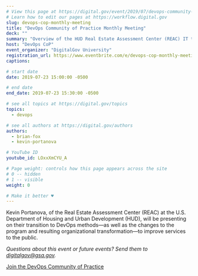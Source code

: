 ```yaml
---
# View this page at https://digital.gov/event/2019/07/devops-community-practice-monthly-meeting
# Learn how to edit our pages at https://workflow.digital.gov
slug: devops-cop-monthly-meeting
title: "DevOps Community of Practice Monthly Meeting"
deck: ""
summary: "Overview of the HUD Real Estate Assessment Center (REAC) IT team, program, structure, and their shift to DevOps."
host: "DevOps CoP"
event_organizer: "DigitalGov University"
registration_url: https://www.eventbrite.com/e/devops-cop-monthly-meeting-registration-64672677720
captions: 

# start date
date: 2019-07-23 15:00:00 -0500

# end date
end_date: 2019-07-23 15:30:00 -0500

# see all topics at https://digital.gov/topics
topics: 
  - devops

# see all authors at https://digital.gov/authors
authors: 
  - brian-fox
  - kevin-portanova

# YouTube ID
youtube_id: LOxxXmCYU_A

# Page weight: controls how this page appears across the site
# 0 -- hidden
# 1 -- visible
weight: 0

# Make it better ♥
---
```


Kevin Portanova, of the Real Estate Assessment Center (REAC) at the U.S. Department of Housing and Urban Development (HUD), will be presenting on their transition to DevOps methods&mdash;as well as the changes to the program and resulting organizational transformation&mdash;to improve services to the public. 

_Questions about this event or future events? Send them to [digitalgov@gsa.gov](mailto:digitalgov@gsa.gov)._ 

[Join the DevOps Community of Practice](https://digital.gov/communities/devops/) 
